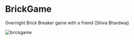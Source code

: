# BrickGame
Overnight Brick Breaker game with a friend (Shiva Bhardwaj)

![brickgame](https://user-images.githubusercontent.com/1751112/34926550-30e05f74-f97e-11e7-844c-f98ee37f9339.PNG)
